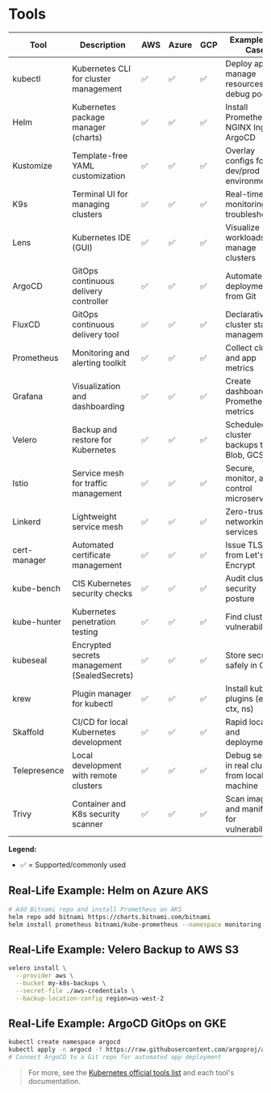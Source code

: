 # Tools

| Tool         | Description                                 | AWS | Azure | GCP | Example Use Case |
|--------------|---------------------------------------------|-----|-------|-----|------------------|
| kubectl      | Kubernetes CLI for cluster management        | ✅  | ✅    | ✅  | Deploy apps, manage resources, debug pods |
| Helm         | Kubernetes package manager (charts)          | ✅  | ✅    | ✅  | Install Prometheus, NGINX Ingress, ArgoCD |
| Kustomize    | Template-free YAML customization             | ✅  | ✅    | ✅  | Overlay configs for dev/prod environments |
| K9s          | Terminal UI for managing clusters            | ✅  | ✅    | ✅  | Real-time pod monitoring and troubleshooting |
| Lens         | Kubernetes IDE (GUI)                         | ✅  | ✅    | ✅  | Visualize workloads, manage clusters |
| ArgoCD       | GitOps continuous delivery controller        | ✅  | ✅    | ✅  | Automated app deployment from Git |
| FluxCD       | GitOps continuous delivery tool              | ✅  | ✅    | ✅  | Declarative cluster state management |
| Prometheus   | Monitoring and alerting toolkit              | ✅  | ✅    | ✅  | Collect cluster and app metrics |
| Grafana      | Visualization and dashboarding               | ✅  | ✅    | ✅  | Create dashboards for Prometheus metrics |
| Velero       | Backup and restore for Kubernetes            | ✅  | ✅    | ✅  | Scheduled cluster backups to S3, Blob, GCS |
| Istio        | Service mesh for traffic management          | ✅  | ✅    | ✅  | Secure, monitor, and control microservices |
| Linkerd      | Lightweight service mesh                     | ✅  | ✅    | ✅  | Zero-trust networking for services |
| cert-manager | Automated certificate management             | ✅  | ✅    | ✅  | Issue TLS certs from Let's Encrypt |
| kube-bench   | CIS Kubernetes security checks               | ✅  | ✅    | ✅  | Audit cluster security posture |
| kube-hunter  | Kubernetes penetration testing               | ✅  | ✅    | ✅  | Find cluster vulnerabilities |
| kubeseal     | Encrypted secrets management (SealedSecrets) | ✅  | ✅    | ✅  | Store secrets safely in Git |
| krew         | Plugin manager for kubectl                   | ✅  | ✅    | ✅  | Install kubectl plugins (e.g., ctx, ns) |
| Skaffold     | CI/CD for local Kubernetes development       | ✅  | ✅    | ✅  | Rapid local dev and deployment |
| Telepresence | Local development with remote clusters       | ✅  | ✅    | ✅  | Debug services in real clusters from local machine |
| Trivy        | Container and K8s security scanner           | ✅  | ✅    | ✅  | Scan images and manifests for vulnerabilities |

**Legend:**
- ✅ = Supported/commonly used

## Real-Life Example: Helm on Azure AKS
```sh
# Add Bitnami repo and install Prometheus on AKS
helm repo add bitnami https://charts.bitnami.com/bitnami
helm install prometheus bitnami/kube-prometheus --namespace monitoring --create-namespace
```

## Real-Life Example: Velero Backup to AWS S3
```sh
velero install \
  --provider aws \
  --bucket my-k8s-backups \
  --secret-file ./aws-credentials \
  --backup-location-config region=us-west-2
```

## Real-Life Example: ArgoCD GitOps on GKE
```sh
kubectl create namespace argocd
kubectl apply -n argocd -f https://raw.githubusercontent.com/argoproj/argo-cd/stable/manifests/install.yaml
# Connect ArgoCD to a Git repo for automated app deployment
```

> For more, see the [Kubernetes official tools list](https://kubernetes.io/docs/tasks/tools/) and each tool's documentation.


